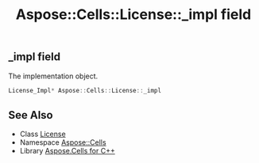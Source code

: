 ﻿---
title: Aspose::Cells::License::_impl field
linktitle: _impl
second_title: Aspose.Cells for C++ API Reference
description: 'Aspose::Cells::License::_impl field. The implementation object in C++.'
type: docs
weight: 700
url: /cpp/aspose.cells/license/_impl/
---
## _impl field


The implementation object.

```cpp
License_Impl* Aspose::Cells::License::_impl
```

## See Also

* Class [License](../)
* Namespace [Aspose::Cells](../../)
* Library [Aspose.Cells for C++](../../../)
